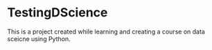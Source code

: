 # TestingDScience

This is a project created while learning and creating a course on data sceicne using Python.
